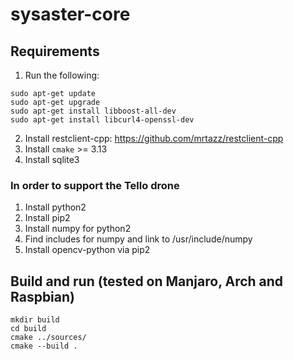 # sysaster-core

## Requirements

1. Run the following:
```
sudo apt-get update
sudo apt-get upgrade
sudo apt-get install libboost-all-dev
sudo apt-get install libcurl4-openssl-dev
```
2. Install restclient-cpp: https://github.com/mrtazz/restclient-cpp
3. Install `cmake` >= 3.13
4. Install sqlite3

### In order to support the Tello drone
1. Install python2
2. Install pip2
3. Install numpy for python2
4. Find includes for numpy and link to /usr/include/numpy
5. Install opencv-python via pip2

## Build and run (tested on Manjaro, Arch and Raspbian)

```
mkdir build
cd build
cmake ../sources/
cmake --build .
```
